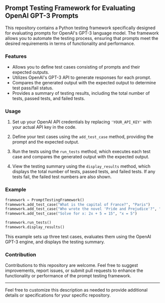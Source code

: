 ## Prompt Testing Framework for Evaluating OpenAI GPT-3 Prompts

This repository contains a Python testing framework specifically designed for evaluating prompts for OpenAI's GPT-3 language model. The framework allows you to automate the testing process, ensuring that prompts meet the desired requirements in terms of functionality and performance.

### Features

- Allows you to define test cases consisting of prompts and their expected outputs.
- Utilizes OpenAI's GPT-3 API to generate responses for each prompt.
- Compares the generated output with the expected output to determine test pass/fail status.
- Provides a summary of testing results, including the total number of tests, passed tests, and failed tests.

### Usage

1. Set up your OpenAI API credentials by replacing `'YOUR_API_KEY'` with your actual API key in the code.

2. Define your test cases using the `add_test_case` method, providing the prompt and the expected output.

3. Run the tests using the `run_tests` method, which executes each test case and compares the generated output with the expected output.

4. View the testing summary using the `display_results` method, which displays the total number of tests, passed tests, and failed tests. If any tests fail, the failed test numbers are also shown.

### Example

```python
framework = PromptTestingFramework()
framework.add_test_case("What is the capital of France?", "Paris")
framework.add_test_case("Who wrote the novel 'Pride and Prejudice'?", "Jane Austen")
framework.add_test_case("Solve for x: 2x + 5 = 15", "x = 5")

framework.run_tests()
framework.display_results()
```

This example sets up three test cases, evaluates them using the OpenAI GPT-3 engine, and displays the testing summary.

### Contribution

Contributions to this repository are welcome. Feel free to suggest improvements, report issues, or submit pull requests to enhance the functionality or performance of the prompt testing framework.

---

Feel free to customize this description as needed to provide additional details or specifications for your specific repository.
